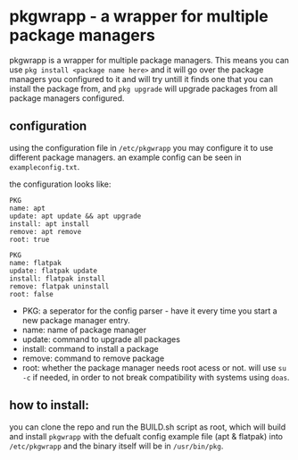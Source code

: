 # pkgwrapp - a wrapper for multiple package managers
pkgwrapp is a wrapper for multiple package managers. This means you can use `pkg install <package name here>` and it will go over the package managers you configured to it and will try untill it finds one that you can install the package from, and `pkg upgrade` will upgrade packages from all package managers configured.

## configuration
using the configuration file in `/etc/pkgwrapp` you may configure it to use different package managers. an example config can be seen in `exampleconfig.txt`.

the configuration looks like: 
```
PKG
name: apt
update: apt update && apt upgrade
install: apt install
remove: apt remove
root: true

PKG
name: flatpak
update: flatpak update
install: flatpak install
remove: flatpak uninstall
root: false
```
- PKG: a seperator for the config parser - have it every time you start a new package manager entry. 
- name: name of package manager
- update: command to upgrade all packages
- install: command to install a package
- remove: command to remove package
- root: whether the package manager needs root acess or not. will use `su -c` if needed, in order to not break compatibility with systems using `doas`.

## how to install:
you can clone the repo <repo url here> and run the BUILD.sh script as root, which will build and install `pkgwrapp` with the defualt config example file (apt & flatpak) into `/etc/pkgwrapp` and the binary itself will be in `/usr/bin/pkg`.